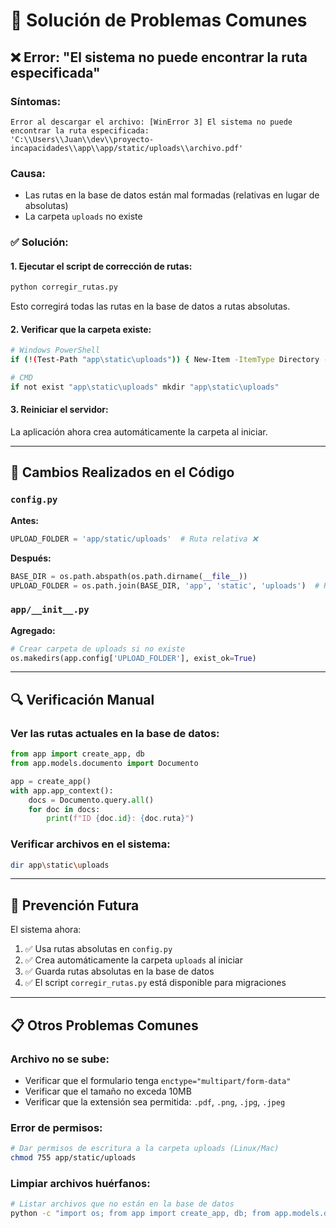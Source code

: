 # 🔧 Solución de Problemas Comunes

## ❌ Error: "El sistema no puede encontrar la ruta especificada"

### Síntomas:
```
Error al descargar el archivo: [WinError 3] El sistema no puede encontrar la ruta especificada: 
'C:\\Users\\Juan\\dev\\proyecto-incapacidades\\app\\app/static/uploads\\archivo.pdf'
```

### Causa:
- Las rutas en la base de datos están mal formadas (relativas en lugar de absolutas)
- La carpeta `uploads` no existe

### ✅ Solución:

#### 1. Ejecutar el script de corrección de rutas:
```bash
python corregir_rutas.py
```

Esto corregirá todas las rutas en la base de datos a rutas absolutas.

#### 2. Verificar que la carpeta existe:
```bash
# Windows PowerShell
if (!(Test-Path "app\static\uploads")) { New-Item -ItemType Directory -Path "app\static\uploads" }

# CMD
if not exist "app\static\uploads" mkdir "app\static\uploads"
```

#### 3. Reiniciar el servidor:
La aplicación ahora crea automáticamente la carpeta al iniciar.

---

## 📝 Cambios Realizados en el Código

### `config.py`
**Antes:**
```python
UPLOAD_FOLDER = 'app/static/uploads'  # Ruta relativa ❌
```

**Después:**
```python
BASE_DIR = os.path.abspath(os.path.dirname(__file__))
UPLOAD_FOLDER = os.path.join(BASE_DIR, 'app', 'static', 'uploads')  # Ruta absoluta ✅
```

### `app/__init__.py`
**Agregado:**
```python
# Crear carpeta de uploads si no existe
os.makedirs(app.config['UPLOAD_FOLDER'], exist_ok=True)
```

---

## 🔍 Verificación Manual

### Ver las rutas actuales en la base de datos:
```python
from app import create_app, db
from app.models.documento import Documento

app = create_app()
with app.app_context():
    docs = Documento.query.all()
    for doc in docs:
        print(f"ID {doc.id}: {doc.ruta}")
```

### Verificar archivos en el sistema:
```bash
dir app\static\uploads
```

---

## 🚀 Prevención Futura

El sistema ahora:
1. ✅ Usa rutas absolutas en `config.py`
2. ✅ Crea automáticamente la carpeta `uploads` al iniciar
3. ✅ Guarda rutas absolutas en la base de datos
4. ✅ El script `corregir_rutas.py` está disponible para migraciones

---

## 📋 Otros Problemas Comunes

### Archivo no se sube:
- Verificar que el formulario tenga `enctype="multipart/form-data"`
- Verificar que el tamaño no exceda 10MB
- Verificar que la extensión sea permitida: `.pdf`, `.png`, `.jpg`, `.jpeg`

### Error de permisos:
```bash
# Dar permisos de escritura a la carpeta uploads (Linux/Mac)
chmod 755 app/static/uploads
```

### Limpiar archivos huérfanos:
```bash
# Listar archivos que no están en la base de datos
python -c "import os; from app import create_app, db; from app.models.documento import Documento; app = create_app(); app.app_context().push(); archivos = set(os.listdir('app/static/uploads')); docs_bd = set([os.path.basename(d.ruta) for d in Documento.query.all()]); huerfanos = archivos - docs_bd; print('Archivos huérfanos:', huerfanos)"
```
